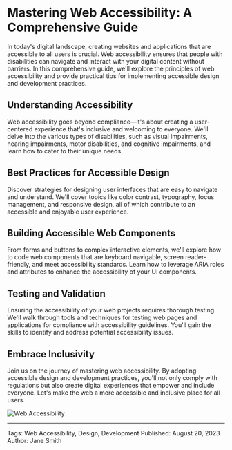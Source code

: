 # Mastering Web Accessibility: A Comprehensive Guide

In today's digital landscape, creating websites and applications that are accessible to all users is crucial. Web accessibility ensures that people with disabilities can navigate and interact with your digital content without barriers. In this comprehensive guide, we'll explore the principles of web accessibility and provide practical tips for implementing accessible design and development practices.

## Understanding Accessibility

Web accessibility goes beyond compliance—it's about creating a user-centered experience that's inclusive and welcoming to everyone. We'll delve into the various types of disabilities, such as visual impairments, hearing impairments, motor disabilities, and cognitive impairments, and learn how to cater to their unique needs.

## Best Practices for Accessible Design

Discover strategies for designing user interfaces that are easy to navigate and understand. We'll cover topics like color contrast, typography, focus management, and responsive design, all of which contribute to an accessible and enjoyable user experience.

## Building Accessible Web Components

From forms and buttons to complex interactive elements, we'll explore how to code web components that are keyboard navigable, screen reader-friendly, and meet accessibility standards. Learn how to leverage ARIA roles and attributes to enhance the accessibility of your UI components.

## Testing and Validation

Ensuring the accessibility of your web projects requires thorough testing. We'll walk through tools and techniques for testing web pages and applications for compliance with accessibility guidelines. You'll gain the skills to identify and address potential accessibility issues.

## Embrace Inclusivity

Join us on the journey of mastering web accessibility. By adopting accessible design and development practices, you'll not only comply with regulations but also create digital experiences that empower and include everyone. Let's make the web a more accessible and inclusive place for all users.

![Web Accessibility](https://images.unsplash.com/photo-1487700160041-babef9c3cb55?ixlib=rb-4.0.3&ixid=M3wxMjA3fDB8MHxwaG90by1wYWdlfHx8fGVufDB8fHx8fA%3D%3D&auto=format&fit=crop&w=1452&q=80)

---
Tags: Web Accessibility, Design, Development
Published: August 20, 2023
Author: Jane Smith